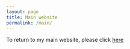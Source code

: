 ```yaml
---
layout: page
title: Main website
permalink: /main/
---
```


To return to my main website, please click [here](https://www.vikram-baliga.com/)
